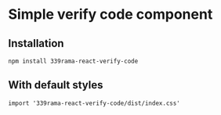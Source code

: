 # Simple verify code component

## Installation

```
npm install 339rama-react-verify-code
```

## With default styles

```
import '339rama-react-verify-code/dist/index.css'
```